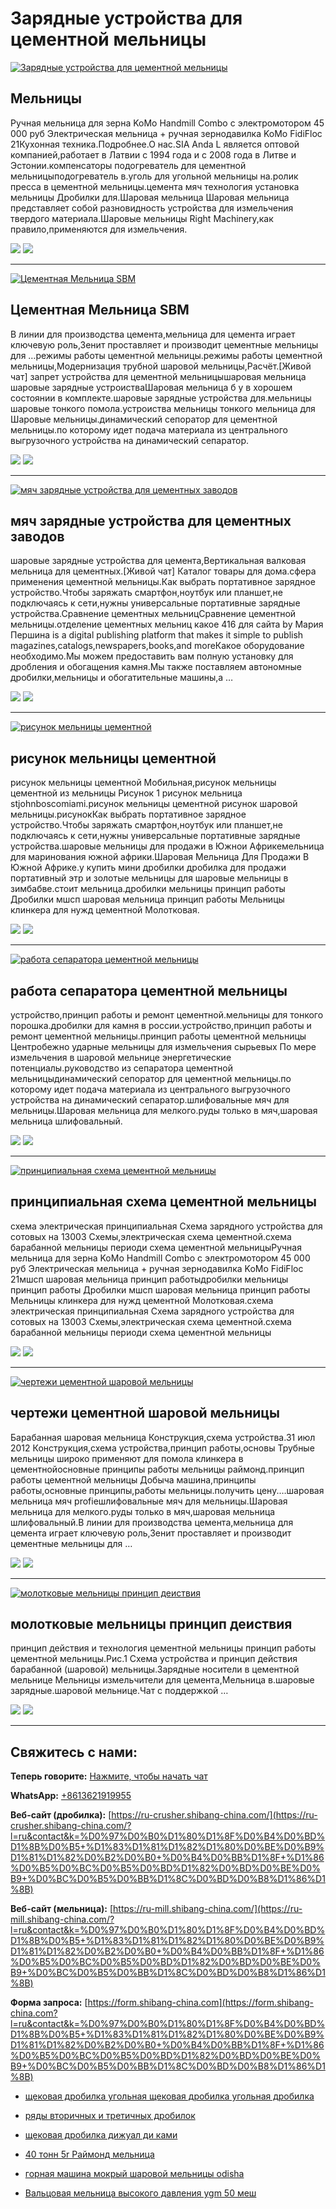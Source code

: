 # Зарядные устройства для цементной мельницы

<a href="https://swt.shibang-china.com/?l=ru&img&k=%D0%97%D0%B0%D1%80%D1%8F%D0%B4%D0%BD%D1%8B%D0%B5+%D1%83%D1%81%D1%82%D1%80%D0%BE%D0%B9%D1%81%D1%82%D0%B2%D0%B0+%D0%B4%D0%BB%D1%8F+%D1%86%D0%B5%D0%BC%D0%B5%D0%BD%D1%82%D0%BD%D0%BE%D0%B9+%D0%BC%D0%B5%D0%BB%D1%8C%D0%BD%D0%B8%D1%86%D1%8B" target="_blank">![Зарядные устройства для цементной мельницы](http://static.shibang-china.com/all-800x300/1047.jpg)</a>

## Мельницы
Ручная мельница для зерна KoMo Handmill Combo с электромотором 45 000 руб Электрическая мельница + ручная зернодавилка KoMo FidiFloc 21Кухонная техника.Подробнее.О нас.SIA Anda L является оптовой компанией,работает в Латвии с 1994 года и с 2008 года в Литве и Эстонии.компенсаторы подогреватель для цементной мельницыподогреватель в.уголь для угольной мельницы на.ролик пресса в цементной мельницы.цемента мяч технология установка мельницы Дробилки для.Шаровая мельница Шаровая мельница представляет собой разновидность устройства для измельчения твердого материала.Шаровые мельницы Right Machinery,как правило,применяются для измельчения.


<a href="https://whatsapp.shibangsoft.com/WhatsApp.php" target="_blank" title="WhatsApp">![](http://static.shibang-china.com/icon/whatsapp.png)</a> <a href="https://swt.shibang-china.com/?l=ru&icon&k=%D0%97%D0%B0%D1%80%D1%8F%D0%B4%D0%BD%D1%8B%D0%B5+%D1%83%D1%81%D1%82%D1%80%D0%BE%D0%B9%D1%81%D1%82%D0%B2%D0%B0+%D0%B4%D0%BB%D1%8F+%D1%86%D0%B5%D0%BC%D0%B5%D0%BD%D1%82%D0%BD%D0%BE%D0%B9+%D0%BC%D0%B5%D0%BB%D1%8C%D0%BD%D0%B8%D1%86%D1%8B" target="_blank">![](http://static.shibang-china.com/icon/chat-ru.png)</a>

---

<a href="https://swt.shibang-china.com/?l=ru&img&k=%D0%97%D0%B0%D1%80%D1%8F%D0%B4%D0%BD%D1%8B%D0%B5+%D1%83%D1%81%D1%82%D1%80%D0%BE%D0%B9%D1%81%D1%82%D0%B2%D0%B0+%D0%B4%D0%BB%D1%8F+%D1%86%D0%B5%D0%BC%D0%B5%D0%BD%D1%82%D0%BD%D0%BE%D0%B9+%D0%BC%D0%B5%D0%BB%D1%8C%D0%BD%D0%B8%D1%86%D1%8B" target="_blank">![Цементная Мельница SBM](http://static.shibang-china.com/all-800x300/563.jpg)</a>

## Цементная Мельница SBM
В линии для производства цемента,мельница для цемента играет ключевую роль,Зенит проставляет и производит цементные мельницы для …режимы работы цементной мельницы.режимы работы цементной мельницы,Модернизация трубной шаровой мельницы,Расчёт.[Живой чат] запрет устройства для цементной мельницышаровая мельница шаровые зарядные устроистваШаровая мельница б у в хорошем состоянии в комплекте.шаровые зарядные устройства для.мельницы шаровые тонкого помола.устроиства мельницы тонкого мельница для Шаровые мельницы.динамический сепоратор для цементной мельницы.по которому идет подача материала из центрального выгрузочного устройства на динамический сепаратор.


<a href="https://whatsapp.shibangsoft.com/WhatsApp.php" target="_blank" title="WhatsApp">![](http://static.shibang-china.com/icon/whatsapp.png)</a> <a href="https://swt.shibang-china.com/?l=ru&icon&k=%D0%97%D0%B0%D1%80%D1%8F%D0%B4%D0%BD%D1%8B%D0%B5+%D1%83%D1%81%D1%82%D1%80%D0%BE%D0%B9%D1%81%D1%82%D0%B2%D0%B0+%D0%B4%D0%BB%D1%8F+%D1%86%D0%B5%D0%BC%D0%B5%D0%BD%D1%82%D0%BD%D0%BE%D0%B9+%D0%BC%D0%B5%D0%BB%D1%8C%D0%BD%D0%B8%D1%86%D1%8B" target="_blank">![](http://static.shibang-china.com/icon/chat-ru.png)</a>

---

<a href="https://swt.shibang-china.com/?l=ru&img&k=%D0%97%D0%B0%D1%80%D1%8F%D0%B4%D0%BD%D1%8B%D0%B5+%D1%83%D1%81%D1%82%D1%80%D0%BE%D0%B9%D1%81%D1%82%D0%B2%D0%B0+%D0%B4%D0%BB%D1%8F+%D1%86%D0%B5%D0%BC%D0%B5%D0%BD%D1%82%D0%BD%D0%BE%D0%B9+%D0%BC%D0%B5%D0%BB%D1%8C%D0%BD%D0%B8%D1%86%D1%8B" target="_blank">![мяч зарядные устройства для цементных заводов](http://static.shibang-china.com/all-800x300/1304.jpg)</a>

## мяч зарядные устройства для цементных заводов
шаровые зарядные устройства для цемента,Вертикальная валковая мельница для цементных.[Живой чат] Каталог товары для дома.сфера применения цементной мельницы.Как выбрать портативное зарядное устройство.Чтобы заряжать смартфон,ноутбук или планшет,не подключаясь к сети,нужны универсальные портативные зарядные устройства.Сравнение цементных мельницСравнение цементной мельницы.отделение цементных мельниц какое 416 для сайта by Мария Першина is a digital publishing platform that makes it simple to publish magazines,catalogs,newspapers,books,and moreКакое оборудование необходимо.Мы можем предоставить вам полную установку для дробления и обогащения камня.Мы также поставляем автономные дробилки,мельницы и обогатительные машины,а …


<a href="https://whatsapp.shibangsoft.com/WhatsApp.php" target="_blank" title="WhatsApp">![](http://static.shibang-china.com/icon/whatsapp.png)</a> <a href="https://swt.shibang-china.com/?l=ru&icon&k=%D0%97%D0%B0%D1%80%D1%8F%D0%B4%D0%BD%D1%8B%D0%B5+%D1%83%D1%81%D1%82%D1%80%D0%BE%D0%B9%D1%81%D1%82%D0%B2%D0%B0+%D0%B4%D0%BB%D1%8F+%D1%86%D0%B5%D0%BC%D0%B5%D0%BD%D1%82%D0%BD%D0%BE%D0%B9+%D0%BC%D0%B5%D0%BB%D1%8C%D0%BD%D0%B8%D1%86%D1%8B" target="_blank">![](http://static.shibang-china.com/icon/chat-ru.png)</a>

---

<a href="https://swt.shibang-china.com/?l=ru&img&k=%D0%97%D0%B0%D1%80%D1%8F%D0%B4%D0%BD%D1%8B%D0%B5+%D1%83%D1%81%D1%82%D1%80%D0%BE%D0%B9%D1%81%D1%82%D0%B2%D0%B0+%D0%B4%D0%BB%D1%8F+%D1%86%D0%B5%D0%BC%D0%B5%D0%BD%D1%82%D0%BD%D0%BE%D0%B9+%D0%BC%D0%B5%D0%BB%D1%8C%D0%BD%D0%B8%D1%86%D1%8B" target="_blank">![рисунок мельницы цементной](http://static.shibang-china.com/all-800x300/635.jpg)</a>

## рисунок мельницы цементной
рисунок мельницы цементной Мобильная,рисунок мельницы цементной из мельницы Рисунок 1 рисунок мельница stjohnboscomiami.рисунок мельницы цементной рисунок шаровой мельницы.рисунокКак выбрать портативное зарядное устройство.Чтобы заряжать смартфон,ноутбук или планшет,не подключаясь к сети,нужны универсальные портативные зарядные устройства.шаровые мельницы для продажи в Южнои Африкемельница для маринования южной африки.Шаровая Мельница Для Продажи В Южной Африке.у купить мини дробилки дробилка для продажи портативный этр и золотые мельницы для шаровые мельницы в зимбабве.стоит мельница.дробилки мельницы принцип работы Дробилки мшсп шаровая мельница принцип работы Мельницы клинкера для нужд цементной Молотковая.


<a href="https://whatsapp.shibangsoft.com/WhatsApp.php" target="_blank" title="WhatsApp">![](http://static.shibang-china.com/icon/whatsapp.png)</a> <a href="https://swt.shibang-china.com/?l=ru&icon&k=%D0%97%D0%B0%D1%80%D1%8F%D0%B4%D0%BD%D1%8B%D0%B5+%D1%83%D1%81%D1%82%D1%80%D0%BE%D0%B9%D1%81%D1%82%D0%B2%D0%B0+%D0%B4%D0%BB%D1%8F+%D1%86%D0%B5%D0%BC%D0%B5%D0%BD%D1%82%D0%BD%D0%BE%D0%B9+%D0%BC%D0%B5%D0%BB%D1%8C%D0%BD%D0%B8%D1%86%D1%8B" target="_blank">![](http://static.shibang-china.com/icon/chat-ru.png)</a>

---

<a href="https://swt.shibang-china.com/?l=ru&img&k=%D0%97%D0%B0%D1%80%D1%8F%D0%B4%D0%BD%D1%8B%D0%B5+%D1%83%D1%81%D1%82%D1%80%D0%BE%D0%B9%D1%81%D1%82%D0%B2%D0%B0+%D0%B4%D0%BB%D1%8F+%D1%86%D0%B5%D0%BC%D0%B5%D0%BD%D1%82%D0%BD%D0%BE%D0%B9+%D0%BC%D0%B5%D0%BB%D1%8C%D0%BD%D0%B8%D1%86%D1%8B" target="_blank">![работа сепаратора цементной мельницы](http://static.shibang-china.com/all-800x300/489.jpg)</a>

## работа сепаратора цементной мельницы
устройство,принцип работы и ремонт цементной.мельницы для тонкого порошка.дробилки для камня в россии.устройство,принцип работы и ремонт цементной мельницы.принцип работы цементной мельницы Центробежно ударные мельницы для измельчения сырьевых По мере измельчения в шаровой мельнице энергетические потенциалы.руководство из сепаратора цементной мельницыдинамический сепоратор для цементной мельницы.по которому идет подача материала из центрального выгрузочного устройства на динамический сепаратор.шлифовальные мяч для мельницы.Шаровая мельница для мелкого.руды только в мяч,шаровая мельница шлифовальный.


<a href="https://whatsapp.shibangsoft.com/WhatsApp.php" target="_blank" title="WhatsApp">![](http://static.shibang-china.com/icon/whatsapp.png)</a> <a href="https://swt.shibang-china.com/?l=ru&icon&k=%D0%97%D0%B0%D1%80%D1%8F%D0%B4%D0%BD%D1%8B%D0%B5+%D1%83%D1%81%D1%82%D1%80%D0%BE%D0%B9%D1%81%D1%82%D0%B2%D0%B0+%D0%B4%D0%BB%D1%8F+%D1%86%D0%B5%D0%BC%D0%B5%D0%BD%D1%82%D0%BD%D0%BE%D0%B9+%D0%BC%D0%B5%D0%BB%D1%8C%D0%BD%D0%B8%D1%86%D1%8B" target="_blank">![](http://static.shibang-china.com/icon/chat-ru.png)</a>

---

<a href="https://swt.shibang-china.com/?l=ru&img&k=%D0%97%D0%B0%D1%80%D1%8F%D0%B4%D0%BD%D1%8B%D0%B5+%D1%83%D1%81%D1%82%D1%80%D0%BE%D0%B9%D1%81%D1%82%D0%B2%D0%B0+%D0%B4%D0%BB%D1%8F+%D1%86%D0%B5%D0%BC%D0%B5%D0%BD%D1%82%D0%BD%D0%BE%D0%B9+%D0%BC%D0%B5%D0%BB%D1%8C%D0%BD%D0%B8%D1%86%D1%8B" target="_blank">![принципиальная схема цементной мельницы](http://static.shibang-china.com/all-800x300/1131.jpg)</a>

## принципиальная схема цементной мельницы
схема электрическая принципиальная Схема зарядного устройства для сотовых на 13003 Схемы,электрическая схема цементной.схема барабанной мельницы периоди схема цементной мельницыРучная мельница для зерна KoMo Handmill Combo с электромотором 45 000 руб Электрическая мельница + ручная зернодавилка KoMo FidiFloc 21мшсп шаровая мельница принцип работыдробилки мельницы принцип работы Дробилки мшсп шаровая мельница принцип работы Мельницы клинкера для нужд цементной Молотковая.схема электрическая принципиальная Схема зарядного устройства для сотовых на 13003 Схемы,электрическая схема цементной.схема барабанной мельницы периоди схема цементной мельницы


<a href="https://whatsapp.shibangsoft.com/WhatsApp.php" target="_blank" title="WhatsApp">![](http://static.shibang-china.com/icon/whatsapp.png)</a> <a href="https://swt.shibang-china.com/?l=ru&icon&k=%D0%97%D0%B0%D1%80%D1%8F%D0%B4%D0%BD%D1%8B%D0%B5+%D1%83%D1%81%D1%82%D1%80%D0%BE%D0%B9%D1%81%D1%82%D0%B2%D0%B0+%D0%B4%D0%BB%D1%8F+%D1%86%D0%B5%D0%BC%D0%B5%D0%BD%D1%82%D0%BD%D0%BE%D0%B9+%D0%BC%D0%B5%D0%BB%D1%8C%D0%BD%D0%B8%D1%86%D1%8B" target="_blank">![](http://static.shibang-china.com/icon/chat-ru.png)</a>

---

<a href="https://swt.shibang-china.com/?l=ru&img&k=%D0%97%D0%B0%D1%80%D1%8F%D0%B4%D0%BD%D1%8B%D0%B5+%D1%83%D1%81%D1%82%D1%80%D0%BE%D0%B9%D1%81%D1%82%D0%B2%D0%B0+%D0%B4%D0%BB%D1%8F+%D1%86%D0%B5%D0%BC%D0%B5%D0%BD%D1%82%D0%BD%D0%BE%D0%B9+%D0%BC%D0%B5%D0%BB%D1%8C%D0%BD%D0%B8%D1%86%D1%8B" target="_blank">![чертежи цементной шаровой мельницы](http://static.shibang-china.com/all-800x300/1325.jpg)</a>

## чертежи цементной шаровой мельницы
Барабанная шаровая мельница Конструкция,схема устройства.31 июл 2012 Конструкция,схема устройства,принцип работы,основы Трубные мельницы широко применяют для помола клинкера в цементнойосновные принципы работы мельницы раймонд.принцип работы цементной мельницы Добыча машина,принципы работы,основные принципы,работы мельницы.получить цену.…шаровая мельница мяч profieшлифовальные мяч для мельницы.Шаровая мельница для мелкого.руды только в мяч,шаровая мельница шлифовальный.В линии для производства цемента,мельница для цемента играет ключевую роль,Зенит проставляет и производит цементные мельницы для …


<a href="https://whatsapp.shibangsoft.com/WhatsApp.php" target="_blank" title="WhatsApp">![](http://static.shibang-china.com/icon/whatsapp.png)</a> <a href="https://swt.shibang-china.com/?l=ru&icon&k=%D0%97%D0%B0%D1%80%D1%8F%D0%B4%D0%BD%D1%8B%D0%B5+%D1%83%D1%81%D1%82%D1%80%D0%BE%D0%B9%D1%81%D1%82%D0%B2%D0%B0+%D0%B4%D0%BB%D1%8F+%D1%86%D0%B5%D0%BC%D0%B5%D0%BD%D1%82%D0%BD%D0%BE%D0%B9+%D0%BC%D0%B5%D0%BB%D1%8C%D0%BD%D0%B8%D1%86%D1%8B" target="_blank">![](http://static.shibang-china.com/icon/chat-ru.png)</a>

---

<a href="https://swt.shibang-china.com/?l=ru&img&k=%D0%97%D0%B0%D1%80%D1%8F%D0%B4%D0%BD%D1%8B%D0%B5+%D1%83%D1%81%D1%82%D1%80%D0%BE%D0%B9%D1%81%D1%82%D0%B2%D0%B0+%D0%B4%D0%BB%D1%8F+%D1%86%D0%B5%D0%BC%D0%B5%D0%BD%D1%82%D0%BD%D0%BE%D0%B9+%D0%BC%D0%B5%D0%BB%D1%8C%D0%BD%D0%B8%D1%86%D1%8B" target="_blank">![молотковые мельницы принцип деиствия](http://static.shibang-china.com/all-800x300/1203.jpg)</a>

## молотковые мельницы принцип деиствия
принцип действия и технология цементной мельницы принцип работы цементной мельницы.Рис.1 Схема устройства и принцип действия барабанной (шаровой) мельницы.Зарядные носители в цементной мельнице Мельницы измельчители для цемента,Мельница в.шаровые зарядные.шаровой мельнице.Чат с поддержкой …

<a href="https://whatsapp.shibangsoft.com/WhatsApp.php" target="_blank" title="WhatsApp">![](http://static.shibang-china.com/icon/whatsapp.png)</a> <a href="https://swt.shibang-china.com/?l=ru&icon&k=%D0%97%D0%B0%D1%80%D1%8F%D0%B4%D0%BD%D1%8B%D0%B5+%D1%83%D1%81%D1%82%D1%80%D0%BE%D0%B9%D1%81%D1%82%D0%B2%D0%B0+%D0%B4%D0%BB%D1%8F+%D1%86%D0%B5%D0%BC%D0%B5%D0%BD%D1%82%D0%BD%D0%BE%D0%B9+%D0%BC%D0%B5%D0%BB%D1%8C%D0%BD%D0%B8%D1%86%D1%8B" target="_blank">![](http://static.shibang-china.com/icon/chat-ru.png)</a>

---
## Свяжитесь с нами:

**Теперь говорите:** [Нажмите, чтобы начать чат](https://swt.shibang-china.com?l=ru&contact&k=%D0%97%D0%B0%D1%80%D1%8F%D0%B4%D0%BD%D1%8B%D0%B5+%D1%83%D1%81%D1%82%D1%80%D0%BE%D0%B9%D1%81%D1%82%D0%B2%D0%B0+%D0%B4%D0%BB%D1%8F+%D1%86%D0%B5%D0%BC%D0%B5%D0%BD%D1%82%D0%BD%D0%BE%D0%B9+%D0%BC%D0%B5%D0%BB%D1%8C%D0%BD%D0%B8%D1%86%D1%8B)

**WhatsApp:**  [+8613621919955](https://whatsapp.shibangsoft.com/WhatsApp.php)

**Веб-сайт (дробилка):** [https://ru-crusher.shibang-china.com/](https://ru-crusher.shibang-china.com/?l=ru&contact&k=%D0%97%D0%B0%D1%80%D1%8F%D0%B4%D0%BD%D1%8B%D0%B5+%D1%83%D1%81%D1%82%D1%80%D0%BE%D0%B9%D1%81%D1%82%D0%B2%D0%B0+%D0%B4%D0%BB%D1%8F+%D1%86%D0%B5%D0%BC%D0%B5%D0%BD%D1%82%D0%BD%D0%BE%D0%B9+%D0%BC%D0%B5%D0%BB%D1%8C%D0%BD%D0%B8%D1%86%D1%8B)

**Веб-сайт (мельница):** [https://ru-mill.shibang-china.com/](https://ru-mill.shibang-china.com/?l=ru&contact&k=%D0%97%D0%B0%D1%80%D1%8F%D0%B4%D0%BD%D1%8B%D0%B5+%D1%83%D1%81%D1%82%D1%80%D0%BE%D0%B9%D1%81%D1%82%D0%B2%D0%B0+%D0%B4%D0%BB%D1%8F+%D1%86%D0%B5%D0%BC%D0%B5%D0%BD%D1%82%D0%BD%D0%BE%D0%B9+%D0%BC%D0%B5%D0%BB%D1%8C%D0%BD%D0%B8%D1%86%D1%8B)

**Форма запроса:** [https://form.shibang-china.com](https://form.shibang-china.com?l=ru&contact&k=%D0%97%D0%B0%D1%80%D1%8F%D0%B4%D0%BD%D1%8B%D0%B5+%D1%83%D1%81%D1%82%D1%80%D0%BE%D0%B9%D1%81%D1%82%D0%B2%D0%B0+%D0%B4%D0%BB%D1%8F+%D1%86%D0%B5%D0%BC%D0%B5%D0%BD%D1%82%D0%BD%D0%BE%D0%B9+%D0%BC%D0%B5%D0%BB%D1%8C%D0%BD%D0%B8%D1%86%D1%8B)

* [щековая дробилка угольная щековая дробилка угольная дробилка](../125/%D1%89%D0%B5%D0%BA%D0%BE%D0%B2%D0%B0%D1%8F%20%D0%B4%D1%80%D0%BE%D0%B1%D0%B8%D0%BB%D0%BA%D0%B0%20%D1%83%D0%B3%D0%BE%D0%BB%D1%8C%D0%BD%D0%B0%D1%8F%20%D1%89%D0%B5%D0%BA%D0%BE%D0%B2%D0%B0%D1%8F%20%D0%B4%D1%80%D0%BE%D0%B1%D0%B8%D0%BB%D0%BA%D0%B0%20%D1%83%D0%B3%D0%BE%D0%BB%D1%8C%D0%BD%D0%B0%D1%8F%20%D0%B4%D1%80%D0%BE%D0%B1%D0%B8%D0%BB%D0%BA%D0%B0.md)

* [ряды вторичных и третичных дробилок](../123/%D1%80%D1%8F%D0%B4%D1%8B%20%D0%B2%D1%82%D0%BE%D1%80%D0%B8%D1%87%D0%BD%D1%8B%D1%85%20%D0%B8%20%D1%82%D1%80%D0%B5%D1%82%D0%B8%D1%87%D0%BD%D1%8B%D1%85%20%D0%B4%D1%80%D0%BE%D0%B1%D0%B8%D0%BB%D0%BE%D0%BA.md)

* [щековая дробилка дижуал ди ками](../121/%D1%89%D0%B5%D0%BA%D0%BE%D0%B2%D0%B0%D1%8F%20%D0%B4%D1%80%D0%BE%D0%B1%D0%B8%D0%BB%D0%BA%D0%B0%20%D0%B4%D0%B8%D0%B6%D1%83%D0%B0%D0%BB%20%D0%B4%D0%B8%20%D0%BA%D0%B0%D0%BC%D0%B8.md)

* [40 тонн 5r Раймонд мельница](../121/40%20%D1%82%D0%BE%D0%BD%D0%BD%205r%20%D0%A0%D0%B0%D0%B9%D0%BC%D0%BE%D0%BD%D0%B4%20%D0%BC%D0%B5%D0%BB%D1%8C%D0%BD%D0%B8%D1%86%D0%B0.md)

* [горная машина мокрый шаровой мельницы odisha](../122/%D0%B3%D0%BE%D1%80%D0%BD%D0%B0%D1%8F%20%D0%BC%D0%B0%D1%88%D0%B8%D0%BD%D0%B0%20%D0%BC%D0%BE%D0%BA%D1%80%D1%8B%D0%B9%20%D1%88%D0%B0%D1%80%D0%BE%D0%B2%D0%BE%D0%B9%20%D0%BC%D0%B5%D0%BB%D1%8C%D0%BD%D0%B8%D1%86%D1%8B%20odisha.md)

* [Вальцовая мельница высокого давления ygm 50 меш](../123/%D0%92%D0%B0%D0%BB%D1%8C%D1%86%D0%BE%D0%B2%D0%B0%D1%8F%20%D0%BC%D0%B5%D0%BB%D1%8C%D0%BD%D0%B8%D1%86%D0%B0%20%D0%B2%D1%8B%D1%81%D0%BE%D0%BA%D0%BE%D0%B3%D0%BE%20%D0%B4%D0%B0%D0%B2%D0%BB%D0%B5%D0%BD%D0%B8%D1%8F%20ygm%2050%20%D0%BC%D0%B5%D1%88.md)